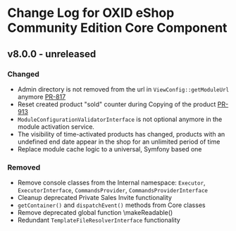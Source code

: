# Change Log for OXID eShop Community Edition Core Component

## v8.0.0 - unreleased

### Changed
- Admin directory is not removed from the url in `ViewConfig::getModuleUrl` anymore [PR-817](https://github.com/OXID-eSales/oxideshop_ce/pull/817)
- Reset created product "sold" counter during Copying of the product [PR-913](https://github.com/OXID-eSales/oxideshop_ce/pull/913)
- `ModuleConfigurationValidatorInterface` is not optional anymore in the module activation service.
- The visibility of time-activated products has changed, products with an undefined end date appear in the shop for an unlimited period of time
- Replace module cache logic to a universal, Symfony based one

### Removed
- Remove console classes from the Internal namespace: `Executor`, `ExecutorInterface`, `CommandsProvider`, `CommandsProviderInterface`
- Cleanup deprecated Private Sales Invite functionality
- `getContainer()` and `dispatchEvent()` methods from Core classes
- Remove deprecated global function \makeReadable()
- Redundant `TemplateFileResolverInterface` functionality

